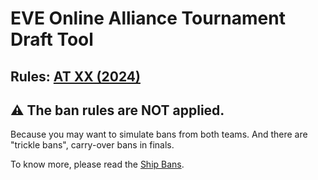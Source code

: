 # EVE Online Alliance Tournament Draft Tool

## Rules: [AT XX (2024)](https://www.eveonline.com/news/view/alliance-tournament-xx-revamped-rules)


## :warning: The ban rules are NOT applied.

Because you may want to simulate bans from both teams. And there are "trickle bans", carry-over bans in finals.

To know more, please read the [Ship Bans](https://www.eveonline.com/news/view/alliance-tournament-xx-revamped-rules#h2-17).